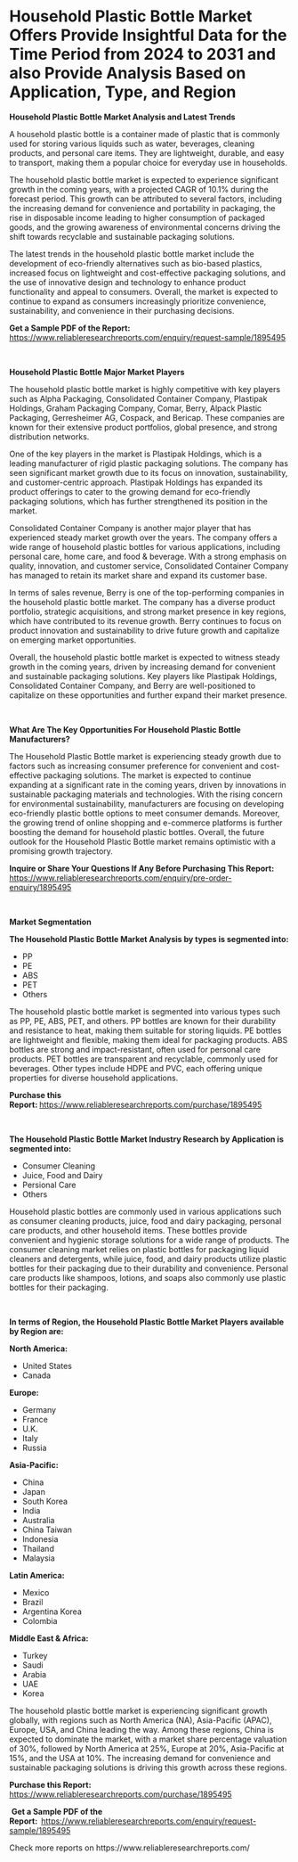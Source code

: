 <p><h1>Household Plastic Bottle Market Offers Provide Insightful Data for the Time Period from 2024 to 2031 and also Provide Analysis Based on Application, Type, and Region</h1></p><p><strong>Household Plastic Bottle Market Analysis and Latest Trends</strong></p>
<p><p>A household plastic bottle is a container made of plastic that is commonly used for storing various liquids such as water, beverages, cleaning products, and personal care items. They are lightweight, durable, and easy to transport, making them a popular choice for everyday use in households.</p><p>The household plastic bottle market is expected to experience significant growth in the coming years, with a projected CAGR of 10.1% during the forecast period. This growth can be attributed to several factors, including the increasing demand for convenience and portability in packaging, the rise in disposable income leading to higher consumption of packaged goods, and the growing awareness of environmental concerns driving the shift towards recyclable and sustainable packaging solutions.</p><p>The latest trends in the household plastic bottle market include the development of eco-friendly alternatives such as bio-based plastics, increased focus on lightweight and cost-effective packaging solutions, and the use of innovative design and technology to enhance product functionality and appeal to consumers. Overall, the market is expected to continue to expand as consumers increasingly prioritize convenience, sustainability, and convenience in their purchasing decisions.</p></p>
<p><strong>Get a Sample PDF of the Report:&nbsp;</strong> <a href="https://www.reliableresearchreports.com/enquiry/request-sample/1895495">https://www.reliableresearchreports.com/enquiry/request-sample/1895495</a></p>
<p>&nbsp;</p>
<p><strong>Household Plastic Bottle Major Market Players</strong></p>
<p><p>The household plastic bottle market is highly competitive with key players such as Alpha Packaging, Consolidated Container Company, Plastipak Holdings, Graham Packaging Company, Comar, Berry, Alpack Plastic Packaging, Gerresheimer AG, Cospack, and Bericap. These companies are known for their extensive product portfolios, global presence, and strong distribution networks.</p><p>One of the key players in the market is Plastipak Holdings, which is a leading manufacturer of rigid plastic packaging solutions. The company has seen significant market growth due to its focus on innovation, sustainability, and customer-centric approach. Plastipak Holdings has expanded its product offerings to cater to the growing demand for eco-friendly packaging solutions, which has further strengthened its position in the market.</p><p>Consolidated Container Company is another major player that has experienced steady market growth over the years. The company offers a wide range of household plastic bottles for various applications, including personal care, home care, and food & beverage. With a strong emphasis on quality, innovation, and customer service, Consolidated Container Company has managed to retain its market share and expand its customer base.</p><p>In terms of sales revenue, Berry is one of the top-performing companies in the household plastic bottle market. The company has a diverse product portfolio, strategic acquisitions, and strong market presence in key regions, which have contributed to its revenue growth. Berry continues to focus on product innovation and sustainability to drive future growth and capitalize on emerging market opportunities.</p><p>Overall, the household plastic bottle market is expected to witness steady growth in the coming years, driven by increasing demand for convenient and sustainable packaging solutions. Key players like Plastipak Holdings, Consolidated Container Company, and Berry are well-positioned to capitalize on these opportunities and further expand their market presence.</p></p>
<p>&nbsp;</p>
<p><strong>What Are The Key Opportunities For Household Plastic Bottle Manufacturers?</strong></p>
<p><p>The Household Plastic Bottle market is experiencing steady growth due to factors such as increasing consumer preference for convenient and cost-effective packaging solutions. The market is expected to continue expanding at a significant rate in the coming years, driven by innovations in sustainable packaging materials and technologies. With the rising concern for environmental sustainability, manufacturers are focusing on developing eco-friendly plastic bottle options to meet consumer demands. Moreover, the growing trend of online shopping and e-commerce platforms is further boosting the demand for household plastic bottles. Overall, the future outlook for the Household Plastic Bottle market remains optimistic with a promising growth trajectory.</p></p>
<p><strong>Inquire or Share Your Questions If Any Before Purchasing This Report:</strong> <a href="https://www.reliableresearchreports.com/enquiry/pre-order-enquiry/1895495">https://www.reliableresearchreports.com/enquiry/pre-order-enquiry/1895495</a></p>
<p>&nbsp;</p>
<p><strong>Market Segmentation</strong></p>
<p><strong>The Household Plastic Bottle Market Analysis by types is segmented into:</strong></p>
<p><ul><li>PP</li><li>PE</li><li>ABS</li><li>PET</li><li>Others</li></ul></p>
<p><p>The household plastic bottle market is segmented into various types such as PP, PE, ABS, PET, and others. PP bottles are known for their durability and resistance to heat, making them suitable for storing liquids. PE bottles are lightweight and flexible, making them ideal for packaging products. ABS bottles are strong and impact-resistant, often used for personal care products. PET bottles are transparent and recyclable, commonly used for beverages. Other types include HDPE and PVC, each offering unique properties for diverse household applications.</p></p>
<p><strong>Purchase this Report:&nbsp;</strong><a href="https://www.reliableresearchreports.com/purchase/1895495">https://www.reliableresearchreports.com/purchase/1895495</a></p>
<p>&nbsp;</p>
<p><strong>The Household Plastic Bottle Market Industry Research by Application is segmented into:</strong></p>
<p><ul><li>Consumer Cleaning</li><li>Juice, Food and Dairy</li><li>Persional Care</li><li>Others</li></ul></p>
<p><p>Household plastic bottles are commonly used in various applications such as consumer cleaning products, juice, food and dairy packaging, personal care products, and other household items. These bottles provide convenient and hygienic storage solutions for a wide range of products. The consumer cleaning market relies on plastic bottles for packaging liquid cleaners and detergents, while juice, food, and dairy products utilize plastic bottles for their packaging due to their durability and convenience. Personal care products like shampoos, lotions, and soaps also commonly use plastic bottles for their packaging.</p></p>
<p>&nbsp;</p>
<p><strong>In terms of Region, the Household Plastic Bottle Market Players available by Region are:</strong></p>
<p>
    <p> <strong> North America: </strong>
        <ul>
            <li>United States</li>
            <li>Canada</li>
        </ul>
        </p> 
    <p> <strong> Europe: </strong>
        <ul>
            <li>Germany</li>
            <li>France</li>
            <li>U.K.</li>
            <li>Italy</li>
            <li>Russia</li>
        </ul>
        </p> 
    <p> <strong> Asia-Pacific: </strong>
        <ul>
            <li>China</li>
            <li>Japan</li>
            <li>South Korea</li>
            <li>India</li>
            <li>Australia</li>
            <li>China Taiwan</li>
            <li>Indonesia</li>
            <li>Thailand</li>
            <li>Malaysia</li>
        </ul>
        </p> 
    <p> <strong> Latin America: </strong>
        <ul>
            <li>Mexico</li>
            <li>Brazil</li>
            <li>Argentina Korea</li>
            <li>Colombia</li>
        </ul>
        </p> 
    <p> <strong> Middle East & Africa: </strong>
        <ul>
            <li>Turkey</li>
            <li>Saudi</li>
            <li>Arabia</li>
            <li>UAE</li>
            <li>Korea</li>
        </ul>
    </p>
    </p>
<p><p>The household plastic bottle market is experiencing significant growth globally, with regions such as North America (NA), Asia-Pacific (APAC), Europe, USA, and China leading the way. Among these regions, China is expected to dominate the market, with a market share percentage valuation of 30%, followed by North America at 25%, Europe at 20%, Asia-Pacific at 15%, and the USA at 10%. The increasing demand for convenience and sustainable packaging solutions is driving this growth across these regions.</p></p>
<p><strong>Purchase this Report: </strong><a href="https://www.reliableresearchreports.com/purchase/1895495">https://www.reliableresearchreports.com/purchase/1895495</a></p>
<p>&nbsp;<strong>Get a Sample PDF of the Report:&nbsp;&nbsp;</strong><a href="https://www.reliableresearchreports.com/enquiry/request-sample/1895495">https://www.reliableresearchreports.com/enquiry/request-sample/1895495</a></p>
<p><strong></strong></p>
<p>Check more reports on https://www.reliableresearchreports.com/</p>